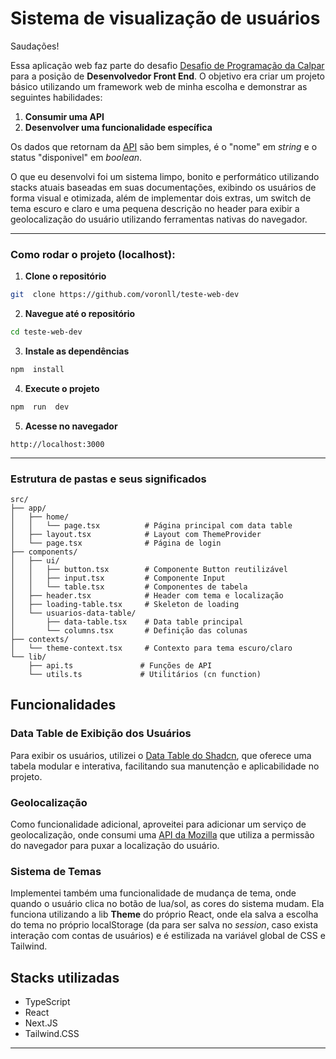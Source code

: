 # Sistema de visualização de usuários
Saudações!

Essa aplicação web faz parte do desafio [Desafio de Programação da Calpar](https://github.com/tiCalpar/frontend-dev-test) para a posição de **Desenvolvedor Front End**.
O objetivo era criar um projeto básico utilizando um framework web de minha escolha e demonstrar as seguintes habilidades:
 1. **Consumir uma API**
 2. **Desenvolver uma funcionalidade específica**

Os dados que retornam da [API](https://09441c3d-9208-4fa9-a576-ba237af6b17c.mock.pstmn.io/) são bem simples, é o "nome" em *string* e o status "disponivel" em *boolean*.

O que eu desenvolvi foi um sistema limpo, bonito e performático utilizando stacks atuais baseadas em suas documentações, exibindo os usuários de forma visual e otimizada, além de implementar dois extras, um switch de tema escuro e claro e uma pequena descrição no header para exibir a geolocalização do usuário utilizando ferramentas nativas do navegador.

---
### Como rodar o projeto (localhost):


1.  **Clone o repositório**

```bash
git  clone https://github.com/voronll/teste-web-dev
```
2.  **Navegue até o repositório**
```bash
cd teste-web-dev
```
3.  **Instale as dependências**
```bash
npm  install
```
4.  **Execute o projeto**
```bash
npm  run  dev
```
5.  **Acesse no navegador**
```
http://localhost:3000
```
---
### Estrutura de pastas e seus significados
```
src/
├── app/
│   ├── home/
│   │   └── page.tsx          # Página principal com data table
│   ├── layout.tsx            # Layout com ThemeProvider
│   └── page.tsx              # Página de login
├── components/
│   ├── ui/
│   │   ├── button.tsx        # Componente Button reutilizável
│   │   ├── input.tsx         # Componente Input
│   │   └── table.tsx         # Componentes de tabela
│   ├── header.tsx            # Header com tema e localização
│   ├── loading-table.tsx     # Skeleton de loading
│   └── usuarios-data-table/
│       ├── data-table.tsx    # Data table principal
│       └── columns.tsx       # Definição das colunas
├── contexts/
│   └── theme-context.tsx     # Contexto para tema escuro/claro
└── lib/
    ├── api.ts               # Funções de API
    └── utils.ts             # Utilitários (cn function)
```
## Funcionalidades

###  Data Table de Exibição dos Usuários
Para exibir os usuários, utilizei o [Data Table do Shadcn](https://ui.shadcn.com/docs/components/data-table), que oferece uma tabela modular e interativa, facilitando sua manutenção e aplicabilidade no projeto.  

### Geolocalização
Como funcionalidade adicional, aproveitei para adicionar um serviço de geolocalização, onde consumi uma [API da Mozilla](https://developer.mozilla.org/pt-BR/docs/Web/API/Geolocation) que utiliza a permissão do navegador para puxar a localização do usuário.

### Sistema de Temas
Implementei também uma funcionalidade de mudança de tema, onde quando o usuário clica no botão de lua/sol, as cores do sistema mudam. Ela funciona utilizando a lib **Theme** do próprio React, onde ela salva a escolha do tema no próprio localStorage (da para ser salva no *session*, caso exista interação com contas de usuários) e é estilizada na variável global de CSS e Tailwind.

## Stacks utilizadas

 - TypeScript
 - React
 - Next.JS
 - Tailwind.CSS
---